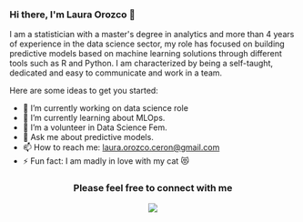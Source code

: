 ### Hi there, I'm Laura Orozco 👋

I am a statistician with a master's degree in analytics and more than 4 years of experience in the data science sector, my role has focused on building predictive models based on machine learning solutions through different tools such as R and Python. I am characterized by being a self-taught, dedicated and easy to communicate and work in a team.

Here are some ideas to get you started:

- 🔭 I’m currently working on data science role
- 🌱 I’m currently learning about MLOps.
- 👯 I’m a volunteer in Data Science Fem.
- 💬 Ask me about predictive models.
- 📫 How to reach me: laura.orozco.ceron@gmail.com
- ⚡ Fun fact: I am madly in love with my cat 😻


<h3 align="center">Please feel free to connect with me</h3>
<p align="center">
  <a href= "https://www.linkedin.com/in/laura-orozco-32304bbb/"><img src="https://img.icons8.com/dusk/48/000000/linkedin.png"/></a>
</p>

